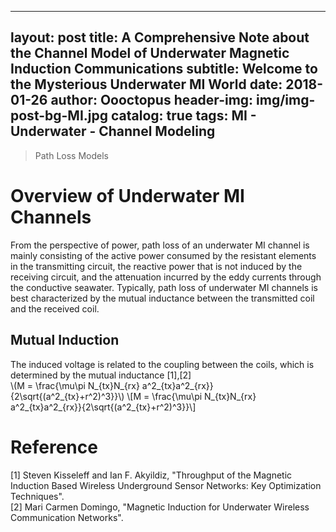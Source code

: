 <script type="text/javascript" async src="https://cdn.mathjax.org/mathjax/latest/MathJax.js?config=TeX-MML-AM_CHTML"> </script>
---
layout:     post
title:      A Comprehensive Note about the Channel Model of Underwater Magnetic Induction Communications
subtitle:   Welcome to the Mysterious Underwater MI World
date:       2018-01-26
author:     Oooctopus
header-img: img/img-post-bg-MI.jpg
catalog: true
tags: MI
    - Underwater
    - Channel Modeling
---

> Path Loss Models


# Overview of Underwater MI Channels
From the perspective of power, path loss of an underwater MI channel is mainly consisting of the active power consumed by the resistant elements in the transmitting circuit, the reactive power that is not induced by the receiving circuit, and the attenuation incurred by the eddy currents through the conductive seawater. Typically, path loss of underwater MI channels is best characterized by the mutual inductance between the transmitted coil and the received coil. 

## Mutual Induction
The induced voltage is related to the coupling between the coils, which is determined by the mutual inductance [1],[2]    
\\(M = \frac{\mu\pi N_{tx}N_{rx} a^2_{tx}a^2_{rx}}{2\sqrt{(a^2_{tx}+r^2)^3}}\\)
\\[M = \frac{\mu\pi N_{tx}N_{rx} a^2_{tx}a^2_{rx}}{2\sqrt{(a^2_{tx}+r^2)^3}}\\]
# Reference
[1] Steven Kisseleff and Ian F. Akyildiz, "Throughput of the Magnetic Induction Based Wireless Underground Sensor Networks: Key Optimization Techniques".   
[2] Mari Carmen Domingo, "Magnetic Induction for Underwater Wireless Communication Networks".
